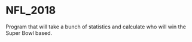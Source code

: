 # NFL_2018
Program that will take a bunch of statistics and calculate who will win the Super Bowl based.
